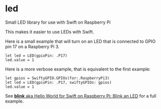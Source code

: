 # led
Small LED library for use with Swift on Raspberry Pi

This makes it easier to use LEDs with Swift.

Here is a small example that will turn on an LED that is connected to GPIO pin 17 on a Raspberry Pi 3.
```
let led = LED(gpioPin: .P17)
led.value = 1
```

Here is a more verbose example, that is equivalent to the first example:
```
let gpios = SwiftyGPIO.GPIOs(for:.RaspberryPi3)
let led = LED(gpioPin: .P17, swiftyGPIOs: gpios)
led.value = 1
```

See [**blink** aka Hello World for Swift on Raspberry Pi: Blink an LED](https://github.com/luisdelarosa/blink) for a full example.
